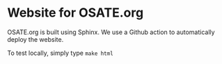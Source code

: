 # Website for OSATE.org

OSATE.org is built using Sphinx. We use a Github action to
automatically deploy the website.

To test locally, simply type `make html`

